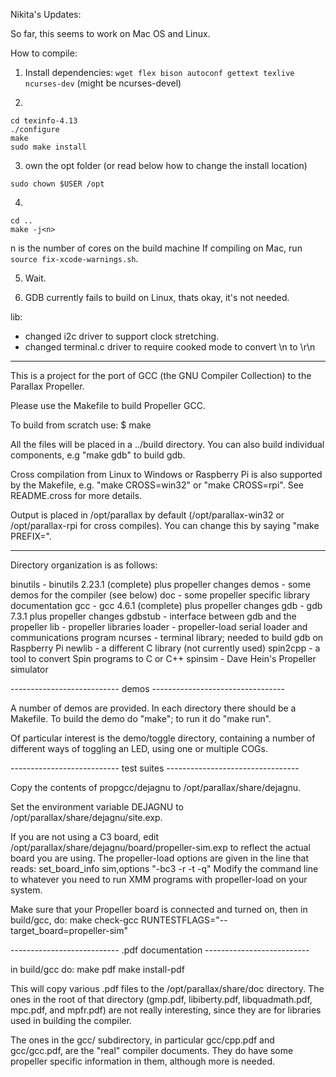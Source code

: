 

Nikita's Updates:

So far, this seems to work on Mac OS and Linux.

How to compile:

1. Install dependencies: ```wget flex bison autoconf gettext texlive ncurses-dev``` (might be ncurses-devel)

2.
 ```
 cd texinfo-4.13
 ./configure
 make
 sudo make install
 ```

3. own the opt folder (or read below how to change the install location)
```
sudo chown $USER /opt
```

4.
```
cd ..
make -j<n>
```
n is the number of cores on the build machine
If compiling on Mac, run ```source fix-xcode-warnings.sh```.

5. Wait.

6. GDB currently fails to build on Linux, thats okay, it's not needed.

lib:

- changed i2c driver to support clock stretching.
- changed terminal.c driver to require cooked mode to convert \n to \r\n

------------------------------------------------------------------

This is a project for the port of GCC (the GNU Compiler Collection) to
the Parallax Propeller.

Please use the Makefile to build Propeller GCC.

To build from scratch use:
    $ make

All the files will be placed in a ../build directory. You can also
build individual components, e.g "make gdb" to build gdb.

Cross compilation from Linux to Windows or Raspberry Pi is also
supported by the Makefile, e.g. "make CROSS=win32" or "make
CROSS=rpi". See README.cross for more details.

Output is placed in /opt/parallax by default (/opt/parallax-win32 or
/opt/parallax-rpi for cross compiles). You can change this
by saying "make PREFIX=<output directory>".

------------------------------------------------------------------
Directory organization is as follows:

binutils  - binutils 2.23.1 (complete) plus propeller changes
demos     - some demos for the compiler (see below)
doc       - some propeller specific library documentation
gcc	  - gcc 4.6.1 (complete) plus propeller changes
gdb       - gdb 7.3.1 plus propeller changes
gdbstub   - interface between gdb and the propeller
lib       - propeller libraries
loader    - propeller-load serial loader and communications program
ncurses   - terminal library; needed to build gdb on Raspberry Pi
newlib    - a different C library (not currently used)
spin2cpp  - a tool to convert Spin programs to C or C++
spinsim   - Dave Hein's Propeller simulator

--------------------------- demos ---------------------------------

A number of demos are provided. In each directory there should be a
Makefile. To build the demo do "make"; to run it do "make run".

Of particular interest is the
demo/toggle directory, containing a number of different ways of
toggling an LED, using one or multiple COGs.

--------------------------- test suites ---------------------------------

Copy the contents of propgcc/dejagnu to
/opt/parallax/share/dejagnu.

Set the environment variable DEJAGNU to
/opt/parallax/share/dejagnu/site.exp.

If you are not using a C3 board, edit
/opt/parallax/share/dejagnu/board/propeller-sim.exp to reflect the
actual board you are using. The propeller-load options are given in
the line that reads:
   set_board_info sim,options "-bc3 -r -t -q"
Modify the command line to whatever you need to run XMM programs with
propeller-load on your system.

Make sure that your Propeller board is connected and turned on, then
in build/gcc, do:
   make check-gcc RUNTESTFLAGS="--target_board=propeller-sim"

--------------------------- .pdf documentation --------------------------

in build/gcc do:
  make pdf
  make install-pdf

This will copy various .pdf files to the /opt/parallax/share/doc
directory. The ones in the root of that directory (gmp.pdf, libiberty.pdf,
libquadmath.pdf, mpc.pdf, and mpfr.pdf) are not really interesting,
since they are for libraries used in building the compiler.

The ones in the gcc/ subdirectory, in particular gcc/cpp.pdf and
gcc/gcc.pdf, are the "real" compiler documents. They do have some
propeller specific information in them, although more is needed.

